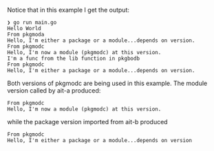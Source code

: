 Notice that in this example I get the output:

```
❯ go run main.go
Hello World
From pkgmoda
Hello, I'm either a package or a module...depends on version.
From pkgmodc
Hello, I'm now a module (pkgmodc) at this version.
I'm a func from the lib function in pkgbodb
From pkgmodc
Hello, I'm either a package or a module...depends on version.

```

Both versions of pkgmodc are being used in this example. The module version called by ait-a produced:

```
From pkgmodc
Hello, I'm now a module (pkgmodc) at this version.
```

while the package version imported from ait-b produced

```
From pkgmodc
Hello, I'm either a package or a module...depends on version
```
